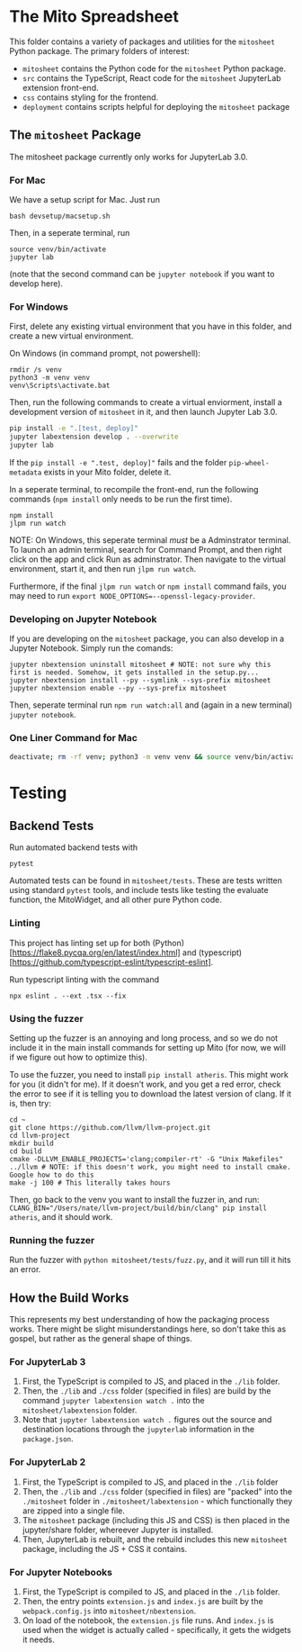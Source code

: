 # The Mito Spreadsheet

This folder contains a variety of packages and utilities for the `mitosheet` Python package. The primary folders of interest:
- `mitosheet` contains the Python code for the `mitosheet` Python package. 
- `src` contains the TypeScript, React code for the `mitosheet` JupyterLab extension front-end.
- `css` contains styling for the frontend.
- `deployment` contains scripts helpful for deploying the `mitosheet` package

## The `mitosheet` Package

The mitosheet package currently only works for JupyterLab 3.0.

### For Mac

We have a setup script for Mac. Just run
```
bash devsetup/macsetup.sh
```

Then, in a seperate terminal, run
```
source venv/bin/activate
jupyter lab
```
(note that the second command can be `jupyter notebook` if you want to develop here).


### For Windows

First, delete any existing virtual environment that you have in this folder, and create a new virtual environment. 

On Windows (in command prompt, not powershell):
```
rmdir /s venv
python3 -m venv venv
venv\Scripts\activate.bat
```

Then, run the following commands to create a virtual enviorment, install a development version of `mitosheet` in it, and then launch Jupyter Lab 3.0.
```bash
pip install -e ".[test, deploy]"
jupyter labextension develop . --overwrite
jupyter lab
```
If the `pip install -e ".test, deploy]"` fails and the folder `pip-wheel-metadata` exists in your Mito folder, delete it. 

In a seperate terminal, to recompile the front-end, run the following commands (`npm install` only needs to be run the first time).
```
npm install
jlpm run watch
```

NOTE: On Windows, this seperate terminal _must_ be a Adminstrator terminal. To launch an admin terminal, search for Command Prompt, and then right click on the app and click Run as adminstrator. Then navigate to the virtual environment, start it, and then run `jlpm run watch`. 

Furthermore, if the final `jlpm run watch` or `npm install` command fails, you may need to run `export NODE_OPTIONS=--openssl-legacy-provider`. 

### Developing on Jupyter Notebook

If you are developing on the `mitosheet` package, you can also develop in a Jupyter Notebook. Simply run the comands:

```
jupyter nbextension uninstall mitosheet # NOTE: not sure why this first is needed. Somehow, it gets installed in the setup.py...
jupyter nbextension install --py --symlink --sys-prefix mitosheet
jupyter nbextension enable --py --sys-prefix mitosheet           
```

Then, seperate terminal run `npm run watch:all` and (again in a new terminal) `jupyter notebook`.

### One Liner Command for Mac
```bash
deactivate; rm -rf venv; python3 -m venv venv && source venv/bin/activate && pip install -e ".[test, deploy]" && jupyter labextension develop . --overwrite && jupyter lab
```

# Testing

## Backend Tests

Run automated backend tests with
```
pytest
```
Automated tests can be found in  `mitosheet/tests`. These are tests written using standard `pytest` tools, and include tests like testing the evaluate function, the MitoWidget, and all other pure Python code. 


### Linting

This project has linting set up for both (Python)[https://flake8.pycqa.org/en/latest/index.html] and (typescript)[https://github.com/typescript-eslint/typescript-eslint]. 

Run typescript linting with the command 
```
npx eslint . --ext .tsx --fix
```

### Using the fuzzer

Setting up the fuzzer is an annoying and long process, and so we do not include it in the main install commands for setting up Mito (for now, we will if we figure out how to optimize this). 

To use the fuzzer, you need to install `pip install atheris`. This might work for you (it didn't for me). If it doesn't work, and you get a red error, check the error to see if it is telling you to download the latest version of clang. If it is, then try:

```
cd ~
git clone https://github.com/llvm/llvm-project.git
cd llvm-project
mkdir build
cd build
cmake -DLLVM_ENABLE_PROJECTS='clang;compiler-rt' -G "Unix Makefiles" ../llvm # NOTE: if this doesn't work, you might need to install cmake. Google how to do this
make -j 100 # This literally takes hours
```
Then, go back to the venv you want to install the fuzzer in, and run: `CLANG_BIN="/Users/nate/llvm-project/build/bin/clang" pip install atheris`, and it should work. 

### Running the fuzzer

Run the fuzzer with 
`python mitosheet/tests/fuzz.py`, and it will run till it hits an error.


## How the Build Works

This represents my best understanding of how the packaging process works. There might be slight misunderstandings here, so don't take this as gospel, but rather as the general shape of things.

### For JupyterLab 3

1. First, the TypeScript is compiled to JS, and placed in the `./lib` folder.
2. Then, the `./lib` and `./css` folder (specified in files) are build by the command `jupyter labextension watch .` into the `mitosheet/labextension` folder.
3. Note that `jupyter labextension watch .` figures out the source and destination locations through the `jupyterlab` information in the `package.json`. 

### For JupyterLab 2

1. First, the TypeScript is compiled to JS, and placed in the `./lib` folder
2. Then, the `./lib` and `./css` folder (specified in files) are "packed" into the `./mitosheet` folder in `./mitosheet/labextension` - which functionally they are zipped into a single file.
3. The `mitosheet` package (including this JS and CSS) is then placed in the jupyter/share folder, whereever Jupyter is installed.
4. Then, JupyterLab is rebuilt, and the rebuild includes this new `mitosheet` package, including the JS + CSS it contains.

### For Jupyter Notebooks

1. First, the TypeScript is compiled to JS, and placed in the `./lib` folder.
2. Then, the entry points `extension.js` and `index.js` are built by the `webpack.config.js` into `mitosheet/nbextension`. 
3. On load of the notebook, the `extension.js` file runs. And `index.js` is used when the widget is actually called - specifically, it gets the widgets it needs.